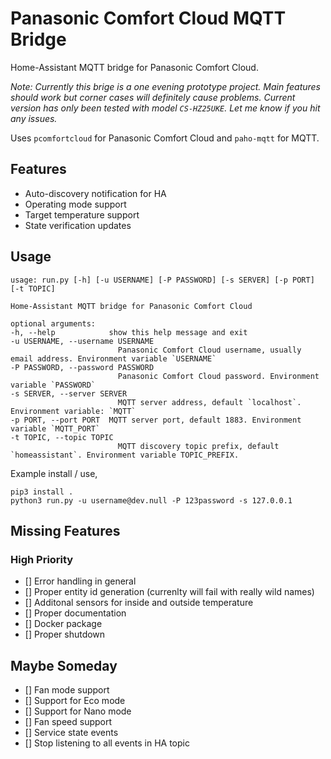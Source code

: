 # Panasonic Comfort Cloud MQTT Bridge
Home-Assistant MQTT bridge for Panasonic Comfort Cloud. 

_Note: Currently this brige is a one evening prototype project. Main features should work but corner cases will definitely cause problems. Current version has only been tested with model `CS-HZ25UKE`. Let me know if you hit any issues._

Uses `pcomfortcloud` for Panasonic Comfort Cloud and `paho-mqtt` for MQTT.

## Features
- Auto-discovery notification for HA
- Operating mode support
- Target temperature support
- State verification updates

## Usage

    usage: run.py [-h] [-u USERNAME] [-P PASSWORD] [-s SERVER] [-p PORT] [-t TOPIC]

    Home-Assistant MQTT bridge for Panasonic Comfort Cloud

    optional arguments:
    -h, --help            show this help message and exit
    -u USERNAME, --username USERNAME
                            Panasonic Comfort Cloud username, usually email address. Environment variable `USERNAME`
    -P PASSWORD, --password PASSWORD
                            Panasonic Comfort Cloud password. Environment variable `PASSWORD`
    -s SERVER, --server SERVER
                            MQTT server address, default `localhost`. Environment variable: `MQTT`
    -p PORT, --port PORT  MQTT server port, default 1883. Environment variable `MQTT_PORT`
    -t TOPIC, --topic TOPIC
                            MQTT discovery topic prefix, default `homeassistant`. Environment variable TOPIC_PREFIX.

Example install / use,

    pip3 install .
    python3 run.py -u username@dev.null -P 123password -s 127.0.0.1

## Missing Features

### High Priority

- [] Error handling in general
- [] Proper entity id generation (currenlty will fail with really wild names)
- [] Additonal sensors for inside and outside temperature
- [] Proper documentation
- [] Docker package
- [] Proper shutdown

## Maybe Someday

- [] Fan mode support
- [] Support for Eco mode
- [] Support for Nano mode
- [] Fan speed support
- [] Service state events
- [] Stop listening to all events in HA topic